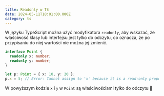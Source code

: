 ```yaml
---
title: Readonly w TS
date: 2024-05-11T10:01:00.000Z
category: ts
---
```


W języku TypeScript można użyć modyfikatora `readonly`, aby wskazać, że właściwość klasy lub interfejsu jest tylko do odczytu, co oznacza, że po przypisaniu do niej wartości nie można jej zmienić.

```ts
interface Point {
  readonly x: number;
  readonly y: number;
}

let p: Point = { x: 10, y: 20 };
p.x = 5; // Error: Cannot assign to 'x' because it is a read-only property
```

W powyższym kodzie `x` i `y` w `Point` są właściwościami tylko do odczytu 💪
